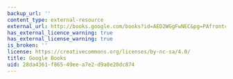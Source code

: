 ```yaml
---
backup_url: ''
content_type: external-resource
external_url: http://books.google.com/books?id=AED2WGgFwNEC&pg=PAfrontcover
has_external_licence_warning: true
has_external_license_warning: true
is_broken: ''
license: https://creativecommons.org/licenses/by-nc-sa/4.0/
title: Google Books
uid: 28da4361-f865-49ee-a7e2-d9a8e20dc874
---
```

